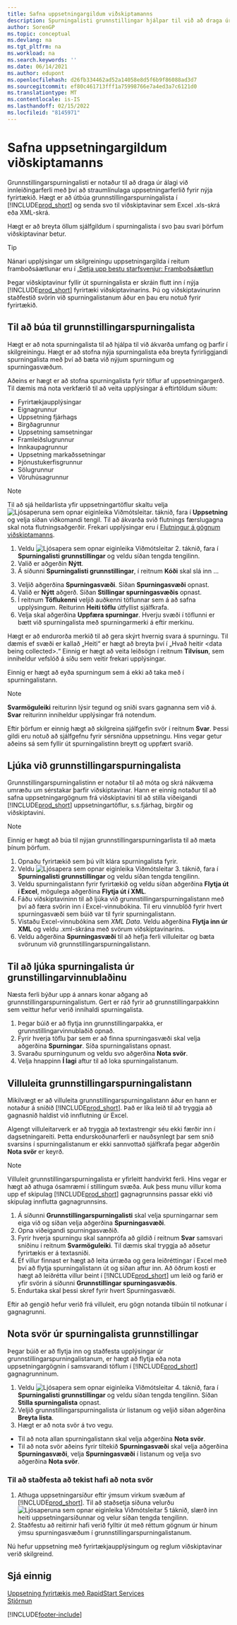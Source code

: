 ```yaml
---
title: Safna uppsetningargildum viðskiptamanns
description: Spurningalisti grunnstillingar hjálpar til við að draga úr innleiðingu með því að einfalda uppsetningu nýrra fyrirtækja og bjóða viðskiptavinum upp á Excel- eða XML-skrá.
author: SorenGP
ms.topic: conceptual
ms.devlang: na
ms.tgt_pltfrm: na
ms.workload: na
ms.search.keywords: ''
ms.date: 06/14/2021
ms.author: edupont
ms.openlocfilehash: d26fb334462ad52a14058e8d5f6b9f86088ad3d7
ms.sourcegitcommit: ef80c461713fff1a75998766e7a4ed3a7c6121d0
ms.translationtype: MT
ms.contentlocale: is-IS
ms.lasthandoff: 02/15/2022
ms.locfileid: "8145971"
---
```

# <a name="gather-customer-setup-values"></a>Safna uppsetningargildum viðskiptamanns
Grunnstillingarspurningalisti er notaður til að draga úr álagi við innleiðingarferli með því að straumlínulaga uppsetningarferlið fyrir nýja fyrirtækið. Hægt er að útbúa grunnstillingarspurningalista í [!INCLUDE[prod_short](includes/prod_short.md)] og senda svo til viðskiptavinar sem Excel .xls-skrá eða XML-skrá.  

Hægt er að breyta öllum sjálfgildum í spurningalista í svo þau svari þörfum viðskiptavinar betur.  

> [!TIP]  
>  Nánari upplýsingar um skilgreiningu uppsetningargilda í reitum framboðsáætlunar eru í [.Setja upp bestu starfsvenjur: Framboðsáætlun](setup-best-practices-supply-planning.md)  

Þegar viðskiptavinur fyllir út spurningalista er skráin flutt inn í nýja [!INCLUDE[prod_short](includes/prod_short.md)] fyrirtæki viðskiptavinarins. Þú og viðskiptavinurinn staðfestið svörin við spurningalistanum áður en þau eru notuð fyrir fyrirtækið.

## <a name="to-create-a-configuration-questionnaire"></a>Til að búa til grunnstillingarspurningalista
Hægt er að nota spurningalista til að hjálpa til við ákvarða umfang og þarfir í skilgreiningu. Hægt er að stofna nýja spurningalista eða breyta fyrirliggjandi spurningalista með því að bæta við nýjum spurningum og spurningasvæðum.  

<!-- A configuration questionnaire has the following structure
* The name of the questionnaire itself
* Question Areas that group questions about a similar subject. For example, you might create a question area that focuses on entering company information. Typically, configuration questionnaires have many question groups
* Questions that are closed ended, meaning that the customer must choose an answer, and can choose only one. -->

 Aðeins er hægt er að stofna spurningalista fyrir töflur af uppsetningargerð. Til dæmis má nota verkfærið til að veita upplýsingar á eftirtöldum síðum:  

-   Fyrirtækjaupplýsingar  
-   Eignagrunnur  
-   Uppsetning fjárhags  
-   Birgðagrunnur  
-   Uppsetning samsetningar
-   Framleiðslugrunnur  
-   Innkaupagrunnur  
-   Uppsetning markaðssetningar  
-   Þjónustukerfisgrunnur  
-   Sölugrunnur  
-   Vöruhúsagrunnur  

> [!NOTE]  
>  Til að sjá heildarlista yfir uppsetningartöflur skaltu velja ![Ljósaperuna sem opnar eiginleika Viðmótsleitar.](media/ui-search/search_small.png "Segðu mér hvað þú vilt gera") táknið, fara í **Uppsetning** og velja síðan viðkomandi tengil. Til að ákvarða svið flutnings færslugagna skal nota flutningsaðgerðir. Frekari upplýsingar eru í [Flutningur á gögnum viðskiptamanns](admin-migrate-customer-data.md).  

1. Veldu ![Ljósapera sem opnar eiginleika Viðmótsleitar 2.](media/ui-search/search_small.png "Segðu mér hvað þú vilt gera") táknið, fara í **Spurningalisti grunnstillingar** og veldu síðan tengda tengilinn.  
2. Valið er aðgerðin **Nýtt**.   
3. Á síðunni **Spurningalisti grunnstillingar**, í reitnum **Kóði** skal slá inn ... 
<!--4. In the **Name** field, enter...
5. Choose the **Question Areas** action. .
6. On the **Config. Question Areas** page, in the **Code** field, enter...
  
    > [!Note]  
    > The code is alphanumeric, and must start with a letter of the alphabet.
7. In the Table ID field, choose the table to which to apply the answer to the question. Your selection will determine the fields that are available for the questions, and thereby the answer selections.
  
    > [!Tip]
    > The list of table objects is long. If you know the name of the table, use **Search** in the upper left to find it in the list.
8. In the **Description** field, enter text that indicates the subject of the question group.
9. In the **No.** field, enter a number to define where the question appears in the sequence of questions.
10. In the **Field ID** field, choose the field the the customer's answer will be applied to. You can choose from the fields on the table you chose in the **Table ID** field.
  
    When you choose a field, [!INCLUDE[prod_short](includes/prod_short.md)] provides a suggestion in the **Question** field. You can edit the question if needed.
11. To add more questions to the questionnaire, repeat steps seven through 10.

> [!Tip]
> If at some point you change a question, or add a new one, choose the **Update Questions** action to update the list.

-->

3. Veljið aðgerðina **Spurningasvæði**. Síðan **Spurningasvæði** opnast.  
4. Valið er **Nýtt** aðgerð. Síðan **Stillingar spurningasvæðis** opnast.  
5. Í reitnum **Töflukenni** veljið auðkenni töflunnar sem á að safna upplýsingum. Reiturinn **Heiti töflu** útfyllist sjálfkrafa.  
6. Velja skal aðgerðina **Uppfæra spurningar**. Hverju svæði í töflunni er bætt við spurningalista með spurningarmerki á eftir merkinu.

Hægt er að endurorða merkið til að gera skýrt hvernig svara á spurningu. Til dæmis ef svæði er kallað „Heiti“ er hægt að breyta því í „Hvað heitir \<data being collected\>.“ Einnig er hægt að veita leiðsögn í reitnum **Tilvísun**, sem inniheldur vefslóð á síðu sem veitir frekari upplýsingar.  

Einnig er hægt að eyða spurningum sem á ekki að taka með í spurningalistann.  

> [!NOTE]  
>  **Svarmöguleiki** reiturinn lýsir tegund og sniði svars gagnanna sem við á. **Svar** reiturinn inniheldur upplýsingar frá notendum.  
>   
>  Eftir þörfum er einnig hægt að skilgreina sjálfgefin svör í reitnum **Svar**. Þessi gildi eru notuð að sjálfgefnu fyrir sérsniðna uppsetningu. Hins vegar getur aðeins sá sem fyllir út spurningalistinn breytt og uppfært svarið.  

## <a name="to-complete-the-configuration-questionnaire"></a>Ljúka við grunnstillingarspurningalista
Grunnstillingarspurningalistinn er notaður til að móta og skrá nákvæma umræðu um sérstakar þarfir viðskiptavinar. Hann er einnig notaður til að safna uppsetningargögnum frá viðskiptavini til að stilla viðeigandi [!INCLUDE[prod_short](includes/prod_short.md)] uppsetningartöflur, s.s.fjárhag, birgðir og viðskiptavini.  

> [!NOTE]  
>  Einnig er hægt að búa til nýjan grunnstillingarspurningarlista til að mæta þínum þörfum.  

1. Opnaðu fyrirtækið sem þú vilt klára spurningalista fyrir.
2. Veldu ![Ljósapera sem opnar eiginleika Viðmótsleitar 3.](media/ui-search/search_small.png "Segðu mér hvað þú vilt gera") táknið, fara í **Spurningalisti grunnstillingar** og veldu síðan tengda tengilinn.  
3. Veldu spurningalistann fyrir fyrirtækið og veldu síðan aðgerðina **Flytja út í Excel**, mögulega aðgerðina **Flytja út í XML**.
4. Fáðu viðskiptavininn til að ljúka við grunnstillingarspurningalistann með því að færa svörin inn í Excel-vinnubókina. Til eru vinnublöð fyrir hvert spurningasvæði sem búið var til fyrir spurningalistann.   
5. Vistaðu Excel-vinnubókina sem *XML Data*. Veldu aðgerðina **Flytja inn úr XML** og veldu .xml-skrána með svörum viðskiptavinarins.
6. Veldu aðgerðina **Spurningasvæði** til að hefja ferli villuleitar og bæta svörunum við grunnstillingarspurningalistann.  

## <a name="to-complete-a-questionnaire-from-the-configuration-worksheet"></a>Til að ljúka spurningalista úr grunstillingarvinnublaðinu  
Næsta ferli býður upp á annars konar aðgang að grunnstillingarspurningalistum. Gert er ráð fyrir að grunnstillingarpakkinn sem veittur hefur verið innihaldi spurningalista.  

1. Þegar búið er að flytja inn grunnstillingarpakka, er grunnstillingarvinnublaðið opnað.  
2. Fyrir hverja töflu þar sem er að finna spurningasvæði skal velja aðgerðina **Spurningar**. Síða spurningalistans opnast.  
3. Svaraðu spurningunum og veldu svo aðgerðina **Nota svör**.  
4. Velja hnappinn **Í lagi** aftur til að loka spurningalistanum.

## <a name="to-validate-the-configuration-questionnaire"></a>Villuleita grunnstillingarspurningalistann
Mikilvægt er að villuleita grunnstillingarspurningalistann áður en hann er notaður á sniðið [!INCLUDE[prod_short](includes/prod_short.md)]. Það er líka leið til að tryggja að gagnasnið haldist við innflutning úr Excel.  

Algengt villuleitarverk er að tryggja að textastrengir séu ekki færðir inn í dagsetningareiti. Þetta endurskoðunarferli er nauðsynlegt þar sem snið svarsins í spurningalistanum er ekki sannvottað sjálfkrafa þegar aðgerðin **Nota svör** er keyrð.  

> [!NOTE]  
>  Villuleit grunnstillingarspurningalista er yfirleitt handvirkt ferli. Hins vegar er hægt að athuga ósamræmi í stillingum svæða. Auk þess munu villur koma upp ef skipulag [!INCLUDE[prod_short](includes/prod_short.md)] gagnagrunnsins passar ekki við skipulag innflutta gagnagrunnsins.  

1. Á síðunni **Grunnstillingarspurningalisti** skal velja spurningarnar sem eiga við og síðan velja aðgerðina **Spurningasvæði**.  
2. Opna viðeigandi spurningasvæðið.  
3. Fyrir hverja spurningu skal sannprófa að gildið í reitnum **Svar** samsvari sniðinu í reitnum **Svarmöguleiki**. Til dæmis skal tryggja að aðsetur fyrirtækis er á textasniði.  
4. Ef villur finnast er hægt að leita úrræða og gera leiðréttingar í Excel með því að flytja spurningalistann út og síðan aftur inn. Að öðrum kosti er hægt að leiðrétta villur beint í [!INCLUDE[prod_short](includes/prod_short.md)] um leið og farið er yfir svörin á síðunni **Grunnstillingar spurningasvæðis**.  
5. Endurtaka skal þessi skref fyrir hvert Spurningasvæði.  

Eftir að gengið hefur verið frá villuleit, eru gögn notanda tilbúin til notkunar í gagnagrunni.  

## <a name="to-apply-answers-from-the-configuration-questionnaire"></a>Nota svör úr spurningalista grunnstillingar
Þegar búið er að flytja inn og staðfesta upplýsingar úr grunnstillingarspurningalistanum, er hægt að flytja eða nota uppsetningargögnin í samsvarandi töflum í [!INCLUDE[prod_short](includes/prod_short.md)] gagnagrunninum.  

1. Veldu ![Ljósapera sem opnar eiginleika Viðmótsleitar 4.](media/ui-search/search_small.png "Segðu mér hvað þú vilt gera") táknið, fara í **Spurningalisti grunnstillingar** og veldu síðan tengda tengilinn. Síðan **Stilla spurningalista** opnast.  
2. Veljið grunnstillingarspurningalista úr listanum og veljið síðan aðgerðina **Breyta lista**.  
3. Hægt er að nota svör á tvo vegu.  

- Til að nota allan spurningalistann skal velja aðgerðina **Nota svör**.  
- Til að nota svör aðeins fyrir tiltekið **Spurningasvæði** skal velja aðgerðina **Spurningasvæði**, velja **Spurningasvæði** í listanum og velja svo aðgerðina **Nota svör**.  

### <a name="to-verify-that-answers-have-been-applied-successfully"></a>Til að staðfesta að tekist hafi að nota svör

1. Athuga uppsetningarsíður eftir ýmsum virkum svæðum af [!INCLUDE[prod_short](includes/prod_short.md)]. Til að staðsetja síðuna velurðu ![Ljósaperuna sem opnar eiginleika Viðmótsleitar 5](media/ui-search/search_small.png "Segðu mér hvað þú vilt gera") táknið, slærð inn heiti uppsetningarsíðunnar og velur síðan tengda tengilinn.  
2. Staðfestu að reitirnir hafi verið fylltir út með réttum gögnum úr hinum ýmsu spurningasvæðum í grunnstillingarspurningalistanum.  

Nú hefur uppsetning með fyrirtækjaupplýsingum og reglum viðskiptavinar verið skilgreind.

## <a name="see-also"></a>Sjá einnig  
[Uppsetning fyrirtækis með RapidStart Services](admin-set-up-a-company-with-rapidstart.md)  
[Stjórnun](admin-setup-and-administration.md)


[!INCLUDE[footer-include](includes/footer-banner.md)]